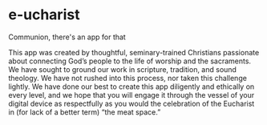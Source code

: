 # e-ucharist
Communion, there's an app for that

This app was created by thoughtful, seminary-trained Christians passionate about connecting God’s people to the life of worship and the sacraments. We have sought to ground our work in scripture, tradition, and sound theology. We have not rushed into this process, nor taken this challenge lightly. We have done our best to create this app diligently and ethically on every level, and we hope that you will engage it through the vessel of your digital device as respectfully as you would the celebration of the Eucharist in (for lack of a better term) “the meat space.”

